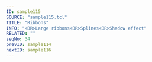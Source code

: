 ```yaml
---
ID: sample115
SOURCE: "sample115.tcl"
TITLE: "Ribbons"
INFO: "<BR>Large ribbons<BR>Splines<BR>Shadow effect"
RELATED: ""
seqNo: 34
prevID: sample114
nextID: sample116
---
```

